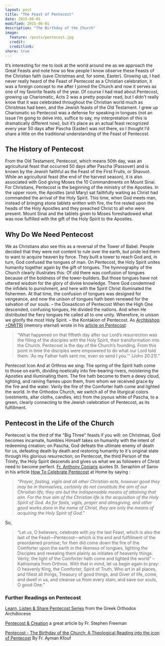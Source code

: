 ```yaml
---
layout: post
title: "The Feast of Pentecost"
date: 2015-06-01
modified: 2015-06-01
description: "The Birthday of the Church"
image: 
  feature: /posts/pentecost.jpg
  credit:
  creditlink:
share: true
---
```

It’s interesting for me to look at the world around me as we approach the Great Feasts and note how so few people I know observe these Feasts of the Christian faith (save Christmas and, for some, Easter). Growing up, I had never really heard of the Feast of Pentecost as a Christian celebration, it was a foreign concept to me after I joined the Church and now it serves as one of my favorite feasts of the year. Of course I had read about Pentecost, growing up Charismatic, Acts 2 was a pretty popular read, but I didn't really know that it was celebrated throughout the Christian world much as Christmas had been, and the Jewish feasts of the Old Testament. I grew up Charismatic so Pentecost was a defense for speaking in tongues (not an issue I’m going to delve into, suffice to say, my interpretation of this is dramatically different now), but it’s place as an actual feast recognized every year 50 days after Pascha (Easter) was not there, so I thought I’d share a little on the traditional understanding of the Feast of Pentecost.

## The History of Pentecost

From the Old Testament, Pentecost, which means 50th day, was an agricultural feast that occurred 50 days after Pascha (Passover) and is known by the Jewish faithful as the Feast of the First Fruits, or Shavuot. While an agricultural feast (the end of the harvest season), it is also associated with God giving Moses the 10 Commandments on Mount Sinai. For Christians, Pentecost is the beginning of the ministry of the Apostles. In the upper room, the Apostles (and Mary) sat faithfully waiting as Christ had commanded the arrival of the Holy Spirit. This time, when God meets man, instead of bringing stone tablets written with fire, the fire rested upon the heads of the Holy Apostles and they preached Christ to all who were present. Mount Sinai and the tablets given to Moses foreshadowed what was now fulfilled with the gift of the Holy Spirit to the Apostles.

## Why Do We Need Pentecost

We as Christians also see this as a reversal of the Tower of Babel. People decided that they were not content to rule over the earth, but pride led them to want to acquire heaven by force. They built a tower to reach God and, in turn, God confused the tongues of man. On Pentecost, the Holy Spirit unites humanity together again by the gift of tongues. The hymnography of the Church clearly illustrates this: Of old there was confusion of tongues because of the boldness of the tower-builders. But those tongues have not uttered wisdom for the glory of divine knowledge. There God condemned the infidels to punishment, and here with the Spirit Christ illuminated the fishermen. At that time, the confusion of tongues was designed for vengeance, and now the unison of tongues hath been renewed for the salvation of our souls. – the Doxasticon of Pentecost When the High One descended, confusing tongues, He divided the nations. And when He distributed the fiery tongues He called all to one unity. Wherefore, in unison we glorify the most Holy Spirit. – the Kontakion of Pentecost. As [Archbishop +DMITRI](http://en.wikipedia.org/wiki/Archbishop_Dmitri_Royster) (memory eternal) wrote in his [article on Pentecost](http://www.pravoslavie.ru/english/62291.htm): 


>   “What happened on that fiftieth day after our Lord’s resurrection was the filling of the disciples with the Holy Spirit, their transformation into the Church. Pentecost is the day of the Church’s founding. From this point in time the disciples were empowered to do what our Lord told them: 'As my Father hath sent me, even so send I you.'" (John 20:21).” 

Pentecost Icon And at Orthros we sing: The spring of the Spirit hath come to those on earth, dividing noetically into fire-bearing rivers, moistening the Apostles and illuminating them. The fire hath become to them a dewy cloud, lighting, and raining flames upon them, from whom we received grace by the fire and the water. Verily the fire of the Comforter hath come and lighted the world. In the Orthodox Church, we switch all of the liturgical colors (vestments, altar cloths, candles, etc) from the joyous white of Pascha, to a green, clearly connecting to the Jewish celebration of Pentecost, as its fulfillment.

## Pentecost in the Life of the Church

Pentecost is the third of the "Big Three" feasts if you will: on Christmas, God becomes incarnate, humbles Himself takes on humanity with the intent of redeeming creation; on Pascha, God defeats the ultimate enemy of death for us, defeating death by death and restoring humanity to it's original state through His glorious resurrection; on Pentecost, the third Person of the Trinity, the Holy Spirit descends and gives us what we as followers of Christ need to become perfect. [Fr. Anthony Coniaris](http://www.stmarysgoc.org/fr-anthony-coniaris/) quotes St. Seraphim of Sarov in his article [How To Celebrate Pentecost](http://www.theologic.com/oflweb/inhome/pcost.htm) at Home by saying : 

> *“Prayer, fasting, vigils and all other Christian acts, however good they may be in themselves, certainly do not constitute the aim of our Christian life; they are but the indispensable means of attaining that aim. For the true aim of the Christian life is the acquisition of the Holy Spirit of God. As for fasts, vigils, prayer and almsgiving, and other good works done in the name of Christ, they are only the means of acquiring the Holy Spirit of God.”* 

So, 

> “Let us, O believers, celebrate with joy the last Feast, which is also the last of the Feast—Pentecost—which is the end and fulfillment of the preordained promise; for then did come down the fire of the Comforter upon the earth in the likeness of tongues, lighting the Disciples and revealing them plainly as initiates of heavenly things. Verily, the light of the Comforter hath come and lighted the world” – Kathismata from Orthros. With that in mind, let us begin again to pray: O heavenly King, the Comforter, Spirit of Truth, Who art in all places, and fillest all things, Treasury of good things, and Giver of life, come, and dwell in us, and cleanse us from every stain; and save our souls, O good One.”

### Further Readings on Pentecost

[Learn, Listen & Share Pentecost Series](http://www.goarch.org/special/listen_learn_share/pentecost) from the Greek Orthodox Archdiocese

[Pentecost & Creation](Phttp://glory2godforallthings.com/2013/06/21/pentecost-and-creation/) a great article by Fr. Stephen Freeman

[Pentecost - The Birthday of the Church: A Theological Reading into the icon of Pentecost](http://www.antiochian.org/sites/default/files/pentecost.pdf) By Fr. Ayman Kfouf
